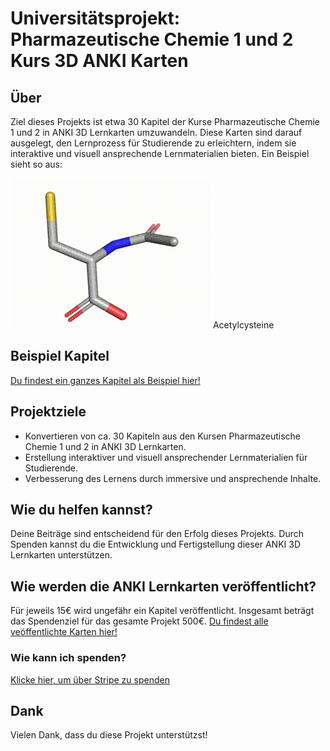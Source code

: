 # Universitätsprojekt: Pharmazeutische Chemie 1 und 2 Kurs 3D ANKI Karten

## Über
Ziel dieses Projekts ist etwa 30 Kapitel der Kurse Pharmazeutische Chemie 1 und 2 in ANKI 3D Lernkarten umzuwandeln. Diese Karten sind darauf ausgelegt, den Lernprozess für Studierende zu erleichtern, indem sie interaktive und visuell ansprechende Lernmaterialien bieten. Ein Beispiel sieht so aus:

<img src="/acetylcysteine.gif">
Acetylcysteine

## Beispiel Kapitel

<a href="https://github.com/pasher33/pharmchem12/tree/main/karten">
Du findest ein ganzes Kapitel als Beispiel hier!
</a>

## Projektziele
- Konvertieren von ca. 30 Kapiteln aus den Kursen Pharmazeutische Chemie 1 und 2 in ANKI 3D Lernkarten.
- Erstellung interaktiver und visuell ansprechender Lernmaterialien für Studierende.
- Verbesserung des Lernens durch immersive und ansprechende Inhalte.

## Wie du helfen kannst?
Deine Beiträge sind entscheidend für den Erfolg dieses Projekts. Durch Spenden kannst du die Entwicklung und Fertigstellung dieser ANKI 3D Lernkarten unterstützen.

## Wie werden die ANKI Lernkarten veröffentlicht?
Für jeweils 15€ wird ungefähr ein Kapitel veröffentlicht. Insgesamt beträgt das Spendenziel für das gesamte Projekt 500€. <a href="https://github.com/pasher33/pharmchem12/tree/main/karten">Du findest alle veöffentlichte Karten hier!</a>

### Wie kann ich spenden?
[Klicke hier, um über Stripe zu spenden](https://pasher33.github.io/pharmchem12/)

## Dank
Vielen Dank, dass du diese Projekt unterstützst!
